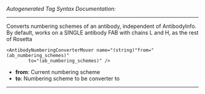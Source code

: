 _Autogenerated Tag Syntax Documentation:_

---
Converts numbering schemes of an antibody, independent of AntibodyInfo. By default, works on a SINGLE antibody FAB with chains L and H, as the rest of Rosetta

```
<AntibodyNumberingConverterMover name="(string)"from="(ab_numbering_schemes)"
        to="(ab_numbering_schemes)" />
```

-   **from**: Current numbering scheme
-   **to**: Numbering scheme to be converter to

---
